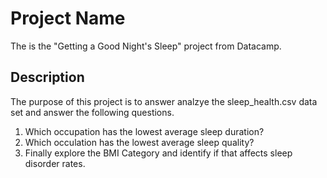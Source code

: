 # Project Name
The is the "Getting a Good Night's Sleep" project from Datacamp.

## Description
The purpose of this project is to answer analzye the sleep_health.csv data set and answer the following questions.
1. Which occupation has the lowest average sleep duration?
2. Which occulation has the lowest average sleep quality?
3. Finally explore the BMI Category and identify if that affects sleep disorder rates.


